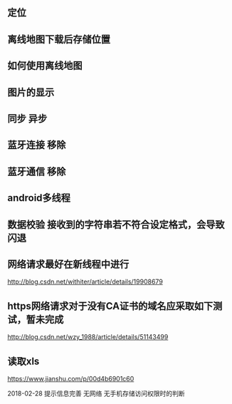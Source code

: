## 定位
## 离线地图下载后存储位置 
## 如何使用离线地图
## 图片的显示
## 同步 异步
## 蓝牙连接         移除
## 蓝牙通信         移除
## android多线程
## 数据校验 接收到的字符串若不符合设定格式，会导致闪退
## 网络请求最好在新线程中进行
http://blog.csdn.net/withiter/article/details/19908679
## https网络请求对于没有CA证书的域名应采取如下测试，暂未完成
http://blog.csdn.net/wzy_1988/article/details/51143499

## 读取xls
https://www.jianshu.com/p/00d4b6901c60

2018-02-28
	提示信息完善
	无网络 无手机存储访问权限时的判断
